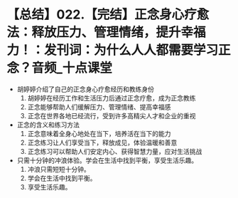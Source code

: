 # 【总结】022.【完结】正念身心疗愈法：释放压力、管理情绪，提升幸福力！：发刊词：为什么人人都需要学习正念？音频_十点课堂

-   胡婷婷介绍了自己的正念身心疗愈经历和教练身份
    1.  胡婷婷在经历工作和生活压力后通过正念疗愈，成为正念教练
    2.  正念能够帮助人们缓解压力、管理情绪、提高幸福感
    3.  正念在世界各地已经流行，受到许多高精尖人才和企业的重视
-   正念的含义和练习方法
    1.  正念意味着全身心地处在当下，培养活在当下的能力
    2.  正念练习让人们享受当下，释放成见，体验温暖和善意
    3.  正念练习可以帮助人们安定内心、获得智慧力量，应对生活挑战
-   只需十分钟的冲浪体验。学会在生活中找到平衡，享受生活乐趣。
    1.  冲浪只需短短十分钟。
    2.  学会在生活中找到平衡。
    3.  享受生活乐趣。